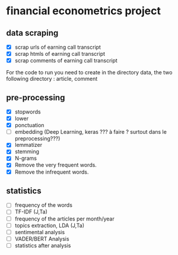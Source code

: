 # financial econometrics project

## data scraping
- [x] scrap urls of earning call transcript
- [x] scrap htmls of earning call transcript
- [x] scrap comments of earning call transcript

For the code to run you need to create in the directory data, the two following directory : article, comment

## pre-processing
- [x] stopwords
- [x] lower
- [x] ponctuation
- [ ] embedding (Deep Learning, keras ??? à faire ? surtout dans le preprocessing???)
- [x] lemmatizer
- [x] stemming
- [x] N-grams
- [x] Remove the very frequent words.
- [x] Remove the infrequent words.

## statistics
- [ ] frequency of the words
- [ ] TF-IDF (J,Ta)
- [ ] frequency of the articles per month/year 
- [ ] topics extraction, LDA (J,Ta)
- [ ] sentimental analysis
- [ ] VADER/BERT Analysis
- [ ] statistics after analysis
